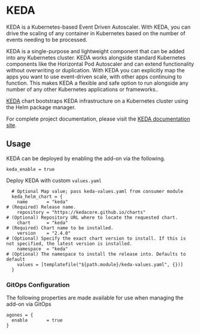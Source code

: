 # KEDA

KEDA is a Kubernetes-based Event Driven Autoscaler. With KEDA, you can drive the scaling of any container in Kubernetes based on the number of events needing to be processed.

KEDA is a single-purpose and lightweight component that can be added into any Kubernetes cluster. KEDA works alongside standard Kubernetes components like the Horizontal Pod Autoscaler and can extend functionality without overwriting or duplication. With KEDA you can explicitly map the apps you want to use event-driven scale, with other apps continuing to function. This makes KEDA a flexible and safe option to run alongside any number of any other Kubernetes applications or frameworks..

[KEDA](https://github.com/kedacore/charts/tree/master/keda) chart bootstraps KEDA infrastructure on a Kubernetes cluster using the Helm package manager.

For complete project documentation, please visit the [KEDA documentation site](https://keda.sh/).

## Usage

KEDA can be deployed by enabling the add-on via the following.

```hcl
keda_enable = true
```

Deploy KEDA with custom `values.yaml`

```hcl
  # Optional Map value; pass keda-values.yaml from consumer module
  keda_helm_chart = {
    name       = "keda"                                               # (Required) Release name.
    repository = "https://kedacore.github.io/charts"                  # (Optional) Repository URL where to locate the requested chart.
    chart      = "keda"                                               # (Required) Chart name to be installed.
    version    = "2.4.0"                                              # (Optional) Specify the exact chart version to install. If this is not specified, the latest version is installed.
    namespace  = "keda"                                               # (Optional) The namespace to install the release into. Defaults to default
    values = [templatefile("${path.module}/keda-values.yaml", {})]
  }
```

### GitOps Configuration 

The following properties are made available for use when managing the add-on via GitOps 

```
agones = {
  enable       = true
}
```